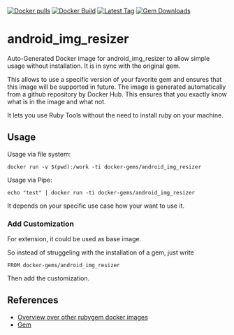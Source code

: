 [![Docker pulls](https://img.shields.io/docker/pulls/rubygem/android_img_resizer.svg)](https://hub.docker.com/r/rubygem/android_img_resizer/)
[![Docker Build](https://img.shields.io/docker/automated/rubygem/android_img_resizer.svg)](https://hub.docker.com/r/rubygem/android_img_resizer/)
[![Latest Tag](https://img.shields.io/github/tag/docker-rubygem/android_img_resizer.svg)](https://hub.docker.com/r/rubygem/android_img_resizer/)
[![Gem Downloads](https://img.shields.io/gem/dt/android_img_resizer.svg)](https://rubygems.org/gems/android_img_resizer/)
# android_img_resizer

Auto-Generated Docker image for android_img_resizer to allow simple usage without installation.
It is in sync with the original gem.

This allows to use a specific version of your favorite gem and ensures that this image will be supported in future.
The image is generated automatically from a github repository by Docker Hub.
This ensures that you exactly know what is in the image and what not.

It lets you use Ruby Tools without the need to install ruby on your machine.

## Usage

Usage via file system:

`docker run -v $(pwd):/work -ti docker-gems/android_img_resizer`

Usage via Pipe:

`echo "test" | docker run -ti docker-gems/android_img_resizer`

It depends on your specific use case how your want to use it.

### Add Customization

For extension, it could be used as base image.

So instead of struggeling with the installation of a gem, just write

`FROM docker-gems/android_img_resizer`

Then add the customization.

## References

 - [Overview over other rubygem docker images](https://github.com/thinkbot/docker-rubygem)
 - [Gem](https://rubygems.org/gems/android_img_resizer/)
